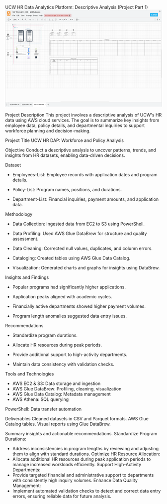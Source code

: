 UCW HR Data Analytics Platform: Descriptive Analysis (Project Part 1)
![Alt Text](https://github.com/Apreku247/data-analyst-edward/blob/a5c15689406feba505b227e3b7c4c391ee39187e/image.png)

Project Description
This project involves a descriptive analysis of UCW's HR data using AWS cloud services. The goal is to summarize key insights from employee data, policy details, and departmental inquiries to support workforce planning and decision-making.

Project Title
UCW HR DAP: Workforce and Policy Analysis

Objective
Conduct a descriptive analysis to uncover patterns, trends, and insights from HR datasets, enabling data-driven decisions.

Dataset

- Employees-List: Employee records with application dates and program details.
  
- Policy-List: Program names, positions, and durations.

- Department-List: Financial inquiries, payment amounts, and application data.

Methodology

- Data Collection: Ingested data from EC2 to S3 using PowerShell.
  
- Data Profiling: Used AWS Glue DataBrew for structure and quality assessment.
  
- Data Cleaning: Corrected null values, duplicates, and column errors.
  
- Cataloging: Created tables using AWS Glue Data Catalog.
  
- Visualization: Generated charts and graphs for insights using DataBrew.

Insights and Findings

- Popular programs had significantly higher applications.
  
- Application peaks aligned with academic cycles.
  
- Financially active departments showed higher payment volumes.
  
- Program length anomalies suggested data entry issues.

Recommendations

- Standardize program durations.

- Allocate HR resources during peak periods.

- Provide additional support to high-activity departments.

- Maintain data consistency with validation checks.

Tools and Technologies

- AWS EC2 & S3: Data storage and ingestion
- AWS Glue DataBrew: Profiling, cleaning, visualization
- AWS Glue Data Catalog: Metadata management
- AWS Athena: SQL querying

PowerShell: Data transfer automation

Deliverables
Cleaned datasets in CSV and Parquet formats.
AWS Glue Catalog tables.
Visual reports using Glue DataBrew.

Summary insights and actionable recommendations.
Standardize Program Durations:
- Address inconsistencies in program lengths by reviewing and adjusting them to align with standard durations.
Optimize HR Resource Allocation:
- Allocate additional HR resources during peak application periods to manage increased workloads efficiently.
Support High-Activity Departments:
- Provide targeted financial and administrative support to departments with consistently high inquiry volumes.
Enhance Data Quality Management:
- Implement automated validation checks to detect and correct data entry errors, ensuring reliable data for future analysis.


